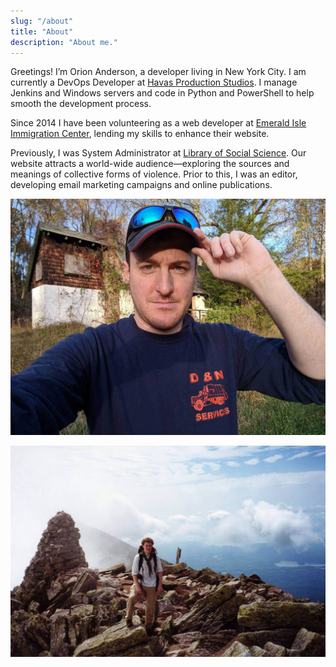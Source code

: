 ```yaml
---
slug: "/about"
title: "About"
description: "About me."
---
```


Greetings! I’m Orion Anderson, a developer living in New York City. I am currently a DevOps Developer at [Havas Production Studios](https://havasproductionstudios.com). I manage Jenkins and Windows servers and code in Python and PowerShell to help smooth the development process.

Since 2014 I have been volunteering as a web developer at [Emerald Isle Immigration Center](https://eiic.org), lending my skills to enhance their website.

Previously, I was System Administrator at [Library of Social Science](https://www.libraryofsocialscience.com). Our website attracts a world-wide audience—exploring the sources and meanings of collective forms of violence. Prior to this, I was an editor, developing email marketing campaigns and online publications.

![Selfie (c. 2017)](../images/me2.jpg)

![Mt. Khatadin (c. 2006)](../images/khatadin.jpg)
